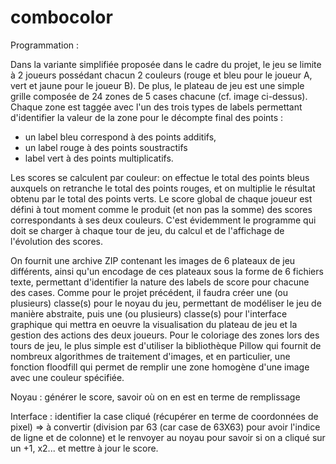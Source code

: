 # combocolor
Programmation :

Dans la variante simplifiée proposée dans le cadre du projet, le jeu se limite à 2 joueurs possédant chacun 2 couleurs 
(rouge et bleu pour le joueur A, vert et jaune pour le joueur B). De plus, le plateau de jeu est une simple grille composée de 24 zones de 5 cases chacune 
(cf. image ci-dessus). Chaque zone est taggée avec l'un des trois types de labels permettant d'identifier la valeur de la zone pour le décompte final des points : 
 - un label bleu correspond à des points additifs, 
 - un label rouge à des points soustractifs 
 - label vert à des points multiplicatifs. 
 
 Les scores se calculent par couleur: on effectue le total des points bleus auxquels on retranche le total des points rouges, 
 et on multiplie le résultat obtenu par le total des points verts. 
Le score global de chaque joueur est défini à tout moment comme le produit (et non pas la somme) des scores correspondants à ses deux couleurs. 
C'est évidemment le programme qui doit se charger à chaque tour de jeu, du calcul et de l'affichage de l'évolution des scores.

On fournit une archive ZIP contenant les images de 6 plateaux de jeu différents, ainsi qu'un encodage de ces plateaux sous la forme de 6 fichiers texte, 
permettant d'identifier la nature des labels de score pour chacune des cases. Comme pour le projet précédent, il faudra créer une (ou plusieurs) classe(s) pour le noyau du jeu, 
permettant de modéliser le jeu de manière abstraite, puis une (ou plusieurs) classe(s) pour l'interface graphique qui mettra en oeuvre la visualisation du plateau de jeu et la gestion des actions des deux joueurs. 
Pour le coloriage des zones lors des tours de jeu, le plus simple est d'utiliser la bibliothèque Pillow qui fournit de nombreux algorithmes de traitement d'images, et en particulier, 
une fonction floodfill qui permet de remplir une zone homogène d'une image avec une couleur spécifiée.

Noyau : générer le score, savoir où on en est en terme de remplissage

Interface : identifier la case cliqué (récupérer en terme de coordonnées de pixel) => à convertir (division par 63 (car case de 63X63) pour avoir l'indice de ligne et de colonne) et le renvoyer au noyau pour savoir si on a cliqué sur un +1, x2... et mettre à jour le score.
